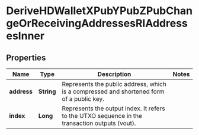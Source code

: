 

# DeriveHDWalletXPubYPubZPubChangeOrReceivingAddressesRIAddressesInner


## Properties

| Name | Type | Description | Notes |
|------------ | ------------- | ------------- | -------------|
|**address** | **String** | Represents the public address, which is a compressed and shortened form of a public key. |  |
|**index** | **Long** | Represents the output index. It refers to the UTXO sequence in the transaction outputs (vout). |  |




